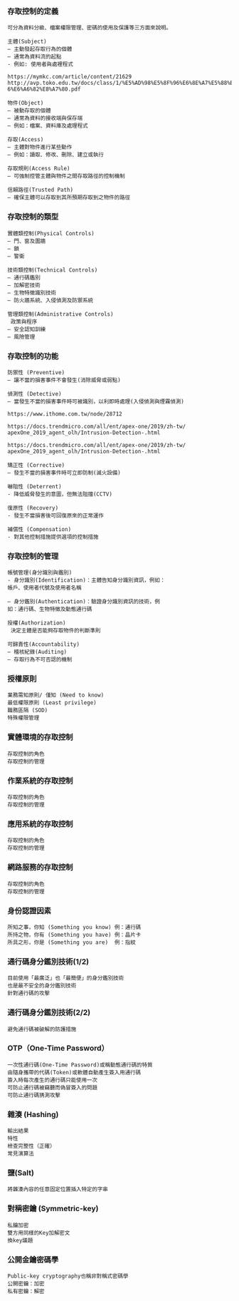 ### 存取控制的定義
```
可分為資料分級、檔案權限管理、密碼的使用及保護等三方面來說明。

主體(Subject)
– 主動發起存取行為的個體
– 通常為資料流的起點
- 例如: 使用者與處裡程式

https://mymkc.com/article/content/21629
http://avp.toko.edu.tw/docs/class/1/%E5%AD%98%E5%8F%96%E6%8E%A7%E5%88%B
6%E6%A6%82%E8%A7%80.pdf

物件(Object)
– 被動存取的個體
– 通常為資料的接收端與保存端
– 例如：檔案、資料庫及處理程式

存取(Access)
– 主體對物件進行某些動作
– 例如：讀取、修改、刪除、建立或執行

存取規則(Access Rule)
– 可強制控管主體與物件之間存取路徑的控制機制

信賴路徑(Trusted Path)
– 確保主體可以存取到其所預期存取到之物件的路徑
```

### 存取控制的類型
```
實體類控制(Physical Controls)
– 門、窗及圍牆
– 鎖
– 警衛

技術類控制(Technical Controls)
– 通行碼鑑別
– 加解密技術
– 生物特徵識別技術
– 防火牆系統、入侵偵測及防禦系統

管理類控制(Administrative Controls)
 政策與程序
– 安全認知訓練
– 風險管理
```

### 存取控制的功能
```
防禦性 (Preventive)
– 讓不當的損害事件不會發生(消除威脅或弱點)

偵測性 (Detective)
– 當發生不當的損害事件時可被識別，以利即時處理(入侵偵測與煙霧偵測)

https://www.ithome.com.tw/node/28712

https://docs.trendmicro.com/all/ent/apex-one/2019/zh-tw/
apexOne_2019_agent_olh/Intrusion-Detection-.html

https://docs.trendmicro.com/all/ent/apex-one/2019/zh-tw/
apexOne_2019_agent_olh/Intrusion-Detection-.html

矯正性 (Corrective)
– 發生不當的損害事件時可立即防制(滅火設備)

嚇阻性 (Deterrent)
- 降低威脅發生的意圖，但無法阻擋(CCTV)
 
復原性 (Recovery)
- 發生不當損害後可回復原來的正常運作
 
補償性 (Compensation)
- 對其他控制措施提供選項的控制措施
```

### 存取控制的管理
```
帳號管理(身分識別與鑑別)
- 身分識別(Identification)：主體告知身分識別資訊，例如：
帳戶、使用者代號及使用者名稱

– 身分鑑別(Authentication)：驗證身分識別資訊的技術，例
如：通行碼、生物特徵及動態通行碼

授權(Authorization)
 決定主體是否能夠存取物件的判斷準則

可歸責性(Accountability)
– 稽核紀錄(Auditing)
– 存取行為不可否認的機制
```
### 授權原則
```
業務需知原則/ 僅知 (Need to know)
最低權限原則 (Least privilege)
職務區隔 (SOD)
特殊權限管理
```

### 實體環境的存取控制
```
存取控制的角色
存取控制的管理
```
### 作業系統的存取控制
```
存取控制的角色
存取控制的管理
```

### 應用系統的存取控制
```
存取控制的角色
存取控制的管理
```

### 網路服務的存取控制
```
存取控制的角色
存取控制的管理
```

### 身份認證因素
```
所知之事，你知 (Something you know) 例：通行碼
所持之物，你有 (Something you have) 例：晶片卡
所具之形，你是 (Something you are)  例：指紋
```

### 通行碼身分鑑別技術(1/2)
```
目前使用「最廣泛」也「最簡便」的身分鑑別技術
也是最不安全的身分鑑別技術
針對通行碼的攻擊
```

### 通行碼身分鑑別技術(2/2)
```
避免通行碼被破解的防護措施
```

### OTP（One-Time Password）
```
一次性通行碼(One-Time Password)或稱動態通行碼的特質
由隨身攜帶的代碼(Token)或軟體自動產生簽入用通行碼
簽入時每次產生的通行碼只能使用一次
可防止通行碼被竊聽而偽冒簽入的問題
可防止通行碼猜測攻擊
```

### 雜湊 (Hashing)
```
輸出結果
特性
檢查完整性（正確）
常見演算法
```
### 鹽(Salt)
```
將雜湊內容的任意固定位置插入特定的字串
```
### 對稱密鑰 (Symmetric-key)
```
私鑰加密
雙方用同樣的Key加解密文
換key議題
```

### 公開金鑰密碼學
```
Public-key cryptography也稱非對稱式密碼學
公開密鑰：加密
私有密鑰：解密
```

